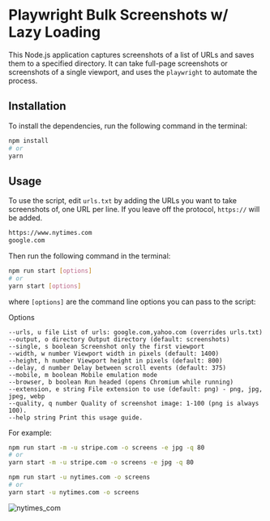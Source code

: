 # Playwright Bulk Screenshots w/ Lazy Loading

This Node.js application captures screenshots of a list of URLs and saves them to a specified directory. It can take full-page screenshots or screenshots of a single viewport, and uses the `playwright` to automate the process.

## Installation

To install the dependencies, run the following command in the terminal:

```bash
npm install
# or
yarn
```

## Usage

To use the script, edit `urls.txt` by adding the URLs you want to take screenshots of, one URL per line. If you leave off the protocol, `https://` will be added.

```bash
https://www.nytimes.com
google.com
```

Then run the following command in the terminal:

```bash
npm run start [options]
# or
yarn start [options]
```

where `[options]` are the command line options you can pass to the script:

Options

```
--urls, u file List of urls: google.com,yahoo.com (overrides urls.txt)
--output, o directory Output directory (default: screenshots)
--single, s boolean Screenshot only the first viewport
--width, w number Viewport width in pixels (default: 1400)
--height, h number Viewport height in pixels (default: 800)
--delay, d number Delay between scroll events (default: 375)
--mobile, m boolean Mobile emulation mode
--browser, b boolean Run headed (opens Chromium while running)
--extension, e string File extension to use (default: png) - png, jpg, jpeg, webp
--quality, q number Quality of screenshot image: 1-100 (png is always 100).
--help string Print this usage guide.
```

For example:

```bash
npm run start -m -u stripe.com -o screens -e jpg -q 80
# or
yarn start -m -u stripe.com -o screens -e jpg -q 80
```

```bash
npm run start -u nytimes.com -o screens
# or
yarn start -u nytimes.com -o screens
```

![nytimes_com](https://user-images.githubusercontent.com/490988/227745739-626f2413-3315-4c06-a1b5-8c2779c8347f.jpg)
